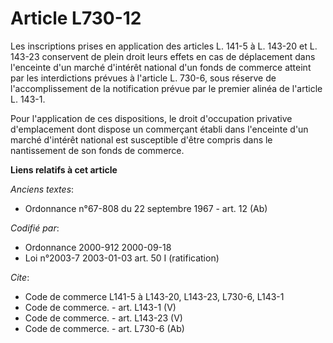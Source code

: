 # Article L730-12

Les inscriptions prises en application des articles L. 141-5 à L. 143-20 et L. 143-23 conservent de plein droit leurs effets
en cas de déplacement dans l'enceinte d'un marché d'intérêt national d'un fonds de commerce atteint par les interdictions
prévues à l'article L. 730-6, sous réserve de l'accomplissement de la notification prévue par le premier alinéa de l'article
L. 143-1.

Pour l'application de ces dispositions, le droit d'occupation privative d'emplacement dont dispose un commerçant établi dans
l'enceinte d'un marché d'intérêt national est susceptible d'être compris dans le nantissement de son fonds de commerce.

**Liens relatifs à cet article**

_Anciens textes_:

  - Ordonnance n°67-808 du 22 septembre 1967 - art. 12 (Ab)

_Codifié par_:

  - Ordonnance 2000-912 2000-09-18
  - Loi n°2003-7 2003-01-03 art. 50 I (ratification)

_Cite_:

  - Code de commerce L141-5 à L143-20, L143-23, L730-6, L143-1
  - Code de commerce. - art. L143-1 (V)
  - Code de commerce. - art. L143-23 (V)
  - Code de commerce. - art. L730-6 (Ab)
